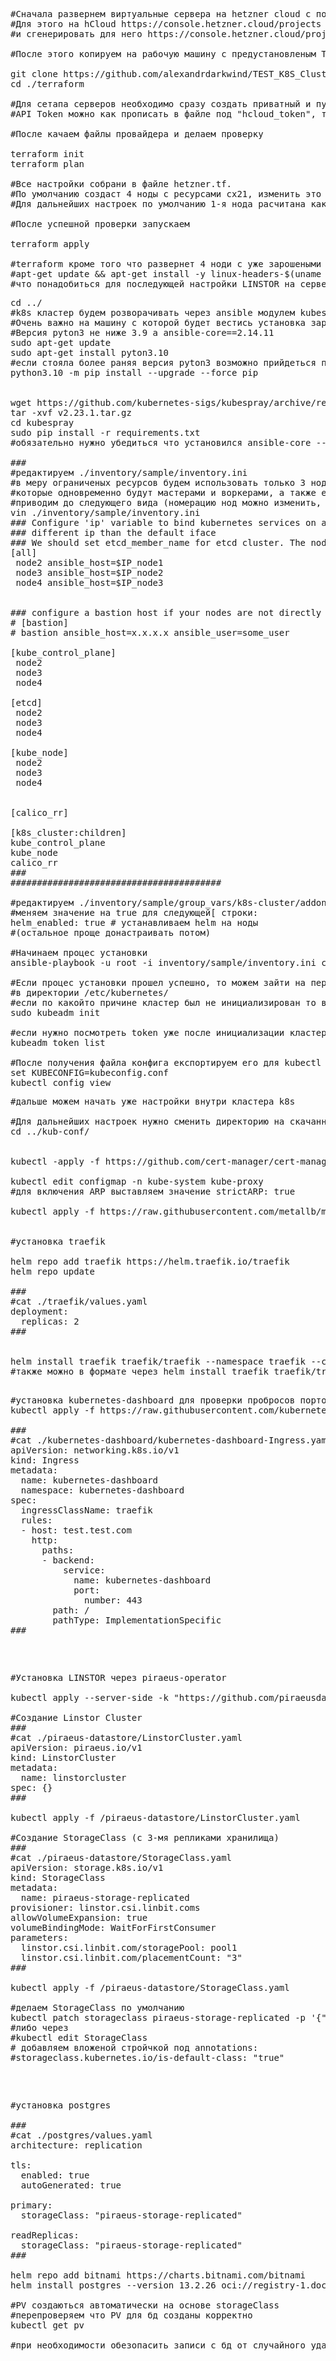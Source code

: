 <pre>
#Cначала развернем виртуальные сервера на hetzner cloud с помощу Terraform
#Для этого на hCloud https://console.hetzner.cloud/projects нужно создать новый проект 
#и сгенерировать для него https://console.hetzner.cloud/projects/$projects_id/security/tokens API Token.

#После этого копируем на рабочую машину с предустановленым Terraform

git clone https://github.com/alexandrdarkwind/TEST_K8S_Cluster.git
cd ./terraform

#Для сетапа серверов необходимо сразу создать приватный и публичные ssh ключи, переместив их в ./ssh_key под именами id_rsa и id_rsa.pub соответственно
#API Token можно как прописать в файле под "hcloud_token", так и экспортировать в переменную export HCLOUD_TOKEN= с консоли

#После качаем файлы провайдера и делаем проверку

terraform init
terraform plan

#Все настройки собрани в файле hetzner.tf.
#По умолчанию создаст 4 ноды с ресурсами cx21, изменить это можно в переменой "servers".
#Для дальнейших настроек по умолчанию 1-я нода расчитана как чистая машина, с которой можно провести все дальнейшие настройки кластера, а три оставшиеся непосредствено для развертивания k8s.

#После успешной проверки запускаем

terraform apply

#terraform кроме того что развернет 4 ноди с уже зарошеными на них публичными ключями, также проведет индексирование хедеров ядра
#apt-get update && apt-get install -y linux-headers-$(uname -r)
#что понадобиться для последующей настройки LINSTOR на серверах
</pre>
<pre>
cd ../
#k8s кластер будем розворачивать через ansible модулем kubespray
#Очень важно на машину с которой будет вестись установка заранее установить подходящие версии pyton pip и ansible (последний заранее можно не ставить)
#Версия pyton3 не ниже 3.9 а ansible-core==2.14.11
sudo apt-get update
sudo apt-get install pyton3.10
#если стояла более раняя версия pyton3 возможно прийдеться поменять симлинки перд дальнейшей установкой
python3.10 -m pip install --upgrade --force pip


wget https://github.com/kubernetes-sigs/kubespray/archive/refs/tags/v2.23.1.tar.gz
tar -xvf v2.23.1.tar.gz
cd kubespray
sudo pip install -r requirements.txt
#обязательно нужно убедиться что установился ansible-core --version не ниже 2.14.11, и при необходимости дополнительно переустановить pip install ansible-core==2.14.11

###
#редактируем ./inventory/sample/inventory.ini
#в меру ограниченых ресурсов будем использовать только 3 ноды
#которые одновременно будут мастерами и воркерами, а также etcd (при возможности лучше конечно воркеров вынести на отдельние физически сервера либо виртуалки)
#приводим до следующего вида (номерацию нод можно изменить, приводиться пример который был использован при последней сборке):
vin ./inventory/sample/inventory.ini
### Configure 'ip' variable to bind kubernetes services on a
### different ip than the default iface
### We should set etcd_member_name for etcd cluster. The node that is not a etcd member do not need to set the value, or can set the empty string value.
[all]
 node2 ansible_host=$IP_node1
 node3 ansible_host=$IP_node2
 node4 ansible_host=$IP_node3


### configure a bastion host if your nodes are not directly reachable
# [bastion]
# bastion ansible_host=x.x.x.x ansible_user=some_user

[kube_control_plane]
 node2
 node3
 node4

[etcd]
 node2
 node3
 node4

[kube_node]
 node2
 node3
 node4


[calico_rr]

[k8s_cluster:children]
kube_control_plane
kube_node
calico_rr
###
########################################

#редактируем ./inventory/sample/group_vars/k8s-cluster/addons.yml
#меняем значение на true для следующей[ строки:
helm_enabled: true # устанавливаем helm на ноды
#(остальное проще донастраивать потом)

#Начинаем процес установки
ansible-playbook -u root -i inventory/sample/inventory.ini cluster.yml -b

#Если процес установки прошел успешно, то можем зайти на первую по спику control_plane ноду и забрать файл конфигурации для подключения к кластеру через kubectl
#в директории /etc/kubernetes/
#если по какойто причине кластер был не инициализирован то возможно полуить конфиг с ключями и инструкции по команде
sudo kubeadm init

#если нужно посмотреть token уже после инициализации кластера, мо может помочь команада
kubeadm token list

#После получения файла конфига експортируем его для kubectl на рабочей машине с которой планируем работать с кластером
set KUBECONFIG=kubeconfig.conf
kubectl config view
</pre>
<pre>
#дальше можем начать уже настройки внутри кластера k8s

#Для дальнейших настроек нужно сменить директорию на скачанную (https://github.com/alexandrdarkwind/TEST_K8S_Cluster/kub-conf/)
cd ../kub-conf/


kubectl -apply -f https://github.com/cert-manager/cert-manager/releases/download/v1.13.0/cert-manager.yaml

kubectl edit configmap -n kube-system kube-proxy
#для включения ARP выставляем значение strictARP: true

kubectl apply -f https://raw.githubusercontent.com/metallb/metallb/v0.13.7/config/manifests/metallb-native.yaml


#установка traefik 

helm repo add traefik https://helm.traefik.io/traefik
helm repo update

###
#cat ./traefik/values.yaml
deployment:
  replicas: 2
###


helm install traefik traefik/traefik --namespace traefik --create-namespace  -f /traefik/values.yaml
#также можно в формате через helm install traefik traefik/traefik --namespace traefik --create-namespace  -f - <<EOF
#deployment:
#  replicas: 2
#EOF

kubectl apply -f /traefik/traefik-configmap.yaml
</pre>
<pre>
#установка kubernetes-dashboard для проверки пробросов портов внутрь pods
kubectl apply -f https://raw.githubusercontent.com/kubernetes/dashboard/v2.7.0/aio/deploy/recommended.yaml

###
#cat ./kubernetes-dashboard/kubernetes-dashboard-Ingress.yaml
apiVersion: networking.k8s.io/v1
kind: Ingress
metadata:
  name: kubernetes-dashboard
  namespace: kubernetes-dashboard
spec:
  ingressClassName: traefik
  rules:
  - host: test.test.com
    http:
      paths:
      - backend:
          service:
            name: kubernetes-dashboard
            port:
              number: 443
        path: /
        pathType: ImplementationSpecific
###
</pre>
<pre>
#Установка LINSTOR через piraeus-operator

kubectl apply --server-side -k "https://github.com/piraeusdatastore/piraeus-operator//config/default?ref=v2.3.0"

#Создание Linstor Cluster
###
#cat ./piraeus-datastore/LinstorCluster.yaml
apiVersion: piraeus.io/v1
kind: LinstorCluster
metadata:
  name: linstorcluster
spec: {}
###

kubectl apply -f /piraeus-datastore/LinstorCluster.yaml

#Создание StorageClass (c 3-мя репликами хранилища)
###
#cat ./piraeus-datastore/StorageClass.yaml
apiVersion: storage.k8s.io/v1
kind: StorageClass
metadata:
  name: piraeus-storage-replicated
provisioner: linstor.csi.linbit.coms
allowVolumeExpansion: true
volumeBindingMode: WaitForFirstConsumer
parameters:
  linstor.csi.linbit.com/storagePool: pool1
  linstor.csi.linbit.com/placementCount: "3"
###

kubectl apply -f /piraeus-datastore/StorageClass.yaml

#делаем StorageClass по умолчанию
kubectl patch storageclass piraeus-storage-replicated -p '{"metadata": {"annotations":{"storageclass.kubernetes.io/is-default-class":"true"}}}'
#либо через
#kubectl edit StorageClass
# добавляем вложеной стройчкой под annotations:
#storageclass.kubernetes.io/is-default-class: "true"
</pre>

<pre>
#установка postgres

###
#cat ./postgres/values.yaml
architecture: replication

tls:
  enabled: true
  autoGenerated: true

primary:
  storageClass: "piraeus-storage-replicated"

readReplicas:
  storageClass: "piraeus-storage-replicated"
###

helm repo add bitnami https://charts.bitnami.com/bitnami
helm install postgres --version 13.2.26 oci://registry-1.docker.io/bitnamicharts/postgresql -f /postgres/values.yaml -n postgres

#PV создаються автоматически на основе storageClass
#перепроверяем что PV для бд созданы корректно
kubectl get pv

#при необходимости обезопасить записи с бд от случайного удаления рекоменовано замени опции persistentVolumeReclaimPolicy: Delete на Retain
</pre>
